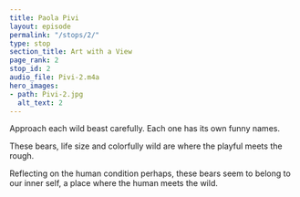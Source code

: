 ```yaml
---
title: Paola Pivi
layout: episode
permalink: "/stops/2/"
type: stop
section_title: Art with a View
page_rank: 2
stop_id: 2
audio_file: Pivi-2.m4a
hero_images:
- path: Pivi-2.jpg
  alt_text: 2
---
```


Approach each wild beast carefully. Each one has its own funny names.

These bears, life size and colorfully wild are where the playful meets the rough.

Reflecting on the human condition perhaps, these bears seem to belong to our inner self, a place where the human meets the wild.